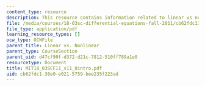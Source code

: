 ```yaml
---
content_type: resource
description: This resource contains information related to linear vs non linear.
file: /media/courses/18-03sc-differential-equations-fall-2011/cb62fdc138e0e0215759bee235f223ad_MIT18_03SCF11_s11_0intro.pdf
file_type: application/pdf
learning_resource_types: []
ocw_type: OCWFile
parent_title: Linear vs. Nonlinear
parent_type: CourseSection
parent_uid: d47cf90f-d372-d21c-7812-510ff789a1e0
resourcetype: Document
title: MIT18_03SCF11_s11_0intro.pdf
uid: cb62fdc1-38e0-e021-5759-bee235f223ad
---
```

